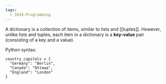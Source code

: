 ```yaml
---
tags:
  - 1034-Programming
---
```

A dictionary is a collection of items, similar to lists and [[tuples]]. However, unlike lists and tuples, each item in a dictionary is a **key-value** pair (consisting of a key and a value).

Python syntax:
```
country_capitals = {
  "Germany": "Berlin", 
  "Canada": "Ottawa", 
  "England": "London"
}
```